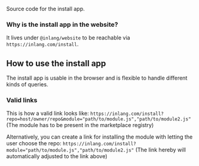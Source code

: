 Source code for the install app.

### Why is the install app in the website?

It lives under `@inlang/website` to be reachable via `https://inlang.com/install`.

## How to use the install app
The install app is usable in the browser and is flexible to handle different kinds of queries.

### Valid links

This is how a valid link looks like:
`https://inlang.com/install?repo=host/owner/repo&module="path/to/module.js","path/to/module2.js"`
(The module has to be present in the marketplace registry)

Alternatively, you can create a link for installing the module with letting the user choose the repo:
`https://inlang.com/install?module="path/to/module.js","path/to/module2.js"`
(The link hereby will automatically adjusted to the link above)
